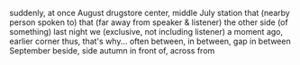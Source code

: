 suddenly, at once
August
drugstore
center, middle
July
station
that (nearby person spoken to)
that (far away from speaker & listener)
the other side (of something)
last night
we (exclusive, not including listener)
a moment ago, earlier
corner
thus, that's why...
often
between, in between, gap in between
September
beside, side
autumn
in front of, across from
